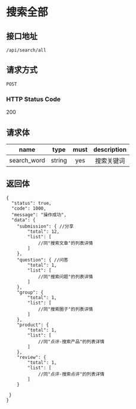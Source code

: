 # 搜索全部

## 接口地址

`/api/search/all`

## 请求方式

`POST`

### HTTP Status Code

200

## 请求体

| name     | type     | must     | description |
|----------|:--------:|:--------:|:--------:|
| search_word   | string   | yes      | 搜索关键词 |



## 返回体

```json5
{
  "status": true,
  "code": 1000,
  "message": "操作成功",
  "data": {
    "submission": { //分享
        "total": 12,
        "list": [
            //同"搜索文章"的列表详情
        ]
    },
    "question": { //问答
        "total": 1,
        "list": [
            //同"搜索问题"的列表详情
        ]
    },
    "group": {
        "total": 1,
        "list": [
            //同"搜索圈子"的列表详情
        ]
    },
    "product": {
        "total": 1,
        "list": [
            //同"点评-搜索产品"的列表详情
        ]
    },
    "review": {
        "total": 1,
        "list": [
            //同"点评-搜索点评"的列表详情
        ]
    }

 }
}
``` 
